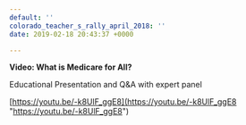 ```yaml
---
default: ''
colorado_teacher_s_rally_april_2018: ''
date: 2019-02-18 20:43:37 +0000

---
```

**Video: What is Medicare for All?** 

Educational Presentation and Q&A with expert panel

[https://youtu.be/-k8UlF_ggE8](https://youtu.be/-k8UlF_ggE8 "https://youtu.be/-k8UlF_ggE8")